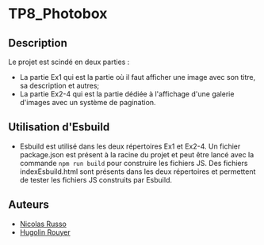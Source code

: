 # TP8_Photobox

## Description
Le projet est scindé en deux parties :
- La partie Ex1 qui est la partie où il faut afficher une image avec son titre, sa description et autres;
- La partie Ex2-4 qui est la partie dédiée à l'affichage d'une galerie d'images avec un système de pagination.

## Utilisation d'Esbuild
- Esbuild est utilisé dans les deux répertoires Ex1 et Ex2-4. Un fichier package.json est présent à la racine du projet et peut être lancé avec la commande `npm run build` pour construire les fichiers JS. Des fichiers indexEsbuild.html sont présents dans les deux répertoires et permettent de tester les fichiers JS construits par Esbuild.

## Auteurs
- [Nicolas Russo](https://github.com/Azuras03)
- [Hugolin Rouyer](https://github.com/Hugoll-1)